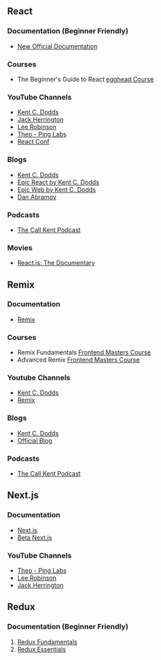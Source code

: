 ## React

### Documentation (Beginner Friendly)

- [New Official Documentation](https://react.dev/learn)

### Courses

- The Beginner's Guide to React
[egghead Course](https://egghead.io/courses/the-beginner-s-guide-to-react)

### YouTube Channels

- [Kent C. Dodds](https://www.youtube.com/c/KentCDodds-vids)
- [Jack Herrington](https://www.youtube.com/c/JackHerrington)
- [Lee Robinson](https://www.youtube.com/@leerob)
- [Theo - Ping Labs](https://www.youtube.com/c/TheoBrowne1017)
- [React Conf](https://www.youtube.com/@ReactConf-gu9cu)

### Blogs

- [Kent C. Dodds](https://kentcdodds.com/blog)
- [Epic React by Kent C. Dodds](https://epicreact.dev/articles)
- [Epic Web by Kent C. Dodds](https://www.epicweb.dev/articles)
- [Dan Abramov](https://overreacted.io)

### Podcasts

- [The Call Kent Podcast](https://podcasts.apple.com/ru/podcast/the-call-kent-podcast/id1584425659)

### Movies

- [React.js: The Documentary](https://www.youtube.com/watch?v=8pDqJVdNa44)

## Remix

### Documentation

- [Remix](https://remix.run/docs/en/main)

### Courses

- Remix Fundamentals
[Frontend Masters Course](https://frontendmasters.com/courses/remix/)
- Advanced Remix
[Frontend Masters Course](https://frontendmasters.com/courses/advanced-remix/)

### Youtube Channels

- [Kent C. Dodds](https://www.youtube.com/c/KentCDodds-vids)
- [Remix](https://www.youtube.com/c/Remix-Run)

### Blogs

- [Kent C. Dodds](https://kentcdodds.com/blog)
- [Official Blog](https://remix.run/blog)

### Podcasts

- [The Call Kent Podcast](https://podcasts.apple.com/ru/podcast/the-call-kent-podcast/id1584425659)

## Next.js

### Documentation

- [Next.js](https://nextjs.org/docs/getting-started)
- [Beta Next.js](https://beta.nextjs.org/docs)

### YouTube Channels

- [Theo - Ping Labs](https://www.youtube.com/c/TheoBrowne1017)
- [Lee Robinson](https://www.youtube.com/@leerob)
- [Jack Herrington](https://www.youtube.com/c/JackHerrington)

## Redux

### Documentation (Beginner Friendly)

1. [Redux Fundamentals](https://redux.js.org/tutorials/fundamentals/part-1-overview)
2. [Redux Essentials](https://redux.js.org/tutorials/essentials/part-1-overview-concepts)
